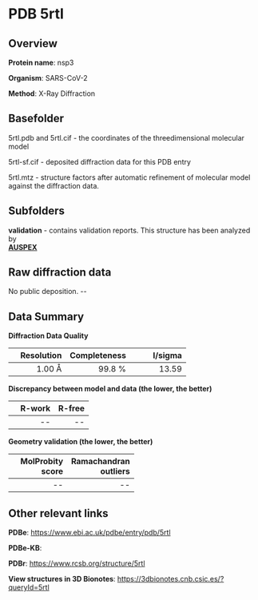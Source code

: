 # PDB 5rtl

## Overview

**Protein name**: nsp3

**Organism**: SARS-CoV-2

**Method**: X-Ray Diffraction



## Basefolder

5rtl.pdb and 5rtl.cif - the coordinates of the threedimensional molecular model

5rtl-sf.cif - deposited diffraction data for this PDB entry

5rtl.mtz - structure factors after automatic refinement of molecular model against the diffraction data.

## Subfolders





**validation** - contains validation reports. This structure has been analyzed by <br>[**AUSPEX**](https://github.com/thorn-lab/coronavirus_structural_task_force/tree/master/pdb/nsp3/SARS-CoV-2/5rtl/validation/auspex)     



## Raw diffraction data

No public deposition. --<br> 

## Data Summary
**Diffraction Data Quality**

|   | Resolution | Completeness| I/sigma |
|---|-------------:|----------------:|--------------:|
|   |1.00 Å|99.8  %|<img width=50/>13.59|

**Discrepancy between model and data (the lower, the better)**

|   | **R-work**| **R-free**   
|---|-------------:|----------------:|           
||--|--|

**Geometry validation (the lower, the better)**

|   |**MolProbity<br>score**| **Ramachandran<br>outliers** 
|---|-------------:|----------------:|
||--|--|

 

 



## Other relevant links 
**PDBe**:  https://www.ebi.ac.uk/pdbe/entry/pdb/5rtl

**PDBe-KB**:  
 
**PDBr**: https://www.rcsb.org/structure/5rtl 

**View structures in 3D Bionotes**: https://3dbionotes.cnb.csic.es/?queryId=5rtl

